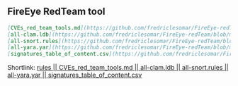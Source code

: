 ## FireEye RedTeam tool

```markdown
[CVEs_red_team_tools.md](https://github.com/fredriclesomar/FireEye-redTeam/blob/master/CVEs_red_team_tools.md)
[all-clam.ldb](https://github.com/fredriclesomar/FireEye-redTeam/blob/master/all-clam.ldb)
[all-snort.rules](https://github.com/fredriclesomar/FireEye-redTeam/blob/master/all-snort.rules)
[all-yara.yar](https://github.com/fredriclesomar/FireEye-redTeam/blob/master/all-yara.yar) 
[signatures_table_of_content.csv](https://github.com/fredriclesomar/FireEye-redTeam/blob/master/signatures_table_of_content.csv)
```
Shortlink:
[rules || ](https://github.com/fredriclesomar/FireEye-redTeam/tree/master/rules)
[CVEs_red_team_tools.md || ](https://github.com/fredriclesomar/FireEye-redTeam/blob/master/CVEs_red_team_tools.md)
[all-clam.ldb || ](https://github.com/fredriclesomar/FireEye-redTeam/blob/master/all-clam.ldb)
[all-snort.rules || ](https://github.com/fredriclesomar/FireEye-redTeam/blob/master/all-snort.rules)
[all-yara.yar || ](https://github.com/fredriclesomar/FireEye-redTeam/blob/master/all-yara.yar) 
[signatures_table_of_content.csv](https://github.com/fredriclesomar/FireEye-redTeam/blob/master/signatures_table_of_content.csv)

